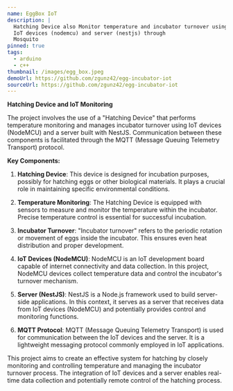 ```yaml
---
name: EggBox IoT
description: |
  Hatching Device also Monitor temperature and incubator turnover using
  IoT devices (nodemcu) and server (nestjs) through
  Mosquito
pinned: true
tags:
  - arduino
  - c++
thumbnail: /images/egg_box.jpeg
demoUrl: https://github.com/zgunz42/egg-incubator-iot
sourceUrl: https://github.com/zgunz42/egg-incubator-iot
---
```


**Hatching Device and IoT Monitoring**

The project involves the use of a "Hatching Device" that performs temperature monitoring and manages incubator turnover using IoT devices (NodeMCU) and a server built with NestJS. Communication between these components is facilitated through the MQTT (Message Queuing Telemetry Transport) protocol.

**Key Components:**

1. **Hatching Device**: This device is designed for incubation purposes, possibly for hatching eggs or other biological materials. It plays a crucial role in maintaining specific environmental conditions.

2. **Temperature Monitoring**: The Hatching Device is equipped with sensors to measure and monitor the temperature within the incubator. Precise temperature control is essential for successful incubation.

3. **Incubator Turnover**: "Incubator turnover" refers to the periodic rotation or movement of eggs inside the incubator. This ensures even heat distribution and proper development.

4. **IoT Devices (NodeMCU)**: NodeMCU is an IoT development board capable of internet connectivity and data collection. In this project, NodeMCU devices collect temperature data and control the incubator's turnover mechanism.

5. **Server (NestJS)**: NestJS is a Node.js framework used to build server-side applications. In this context, it serves as a server that receives data from IoT devices (NodeMCU) and potentially provides control and monitoring functions.

6. **MQTT Protocol**: MQTT (Message Queuing Telemetry Transport) is used for communication between the IoT devices and the server. It is a lightweight messaging protocol commonly employed in IoT applications.

This project aims to create an effective system for hatching by closely monitoring and controlling temperature and managing the incubator turnover process. The integration of IoT devices and a server enables real-time data collection and potentially remote control of the hatching process.
